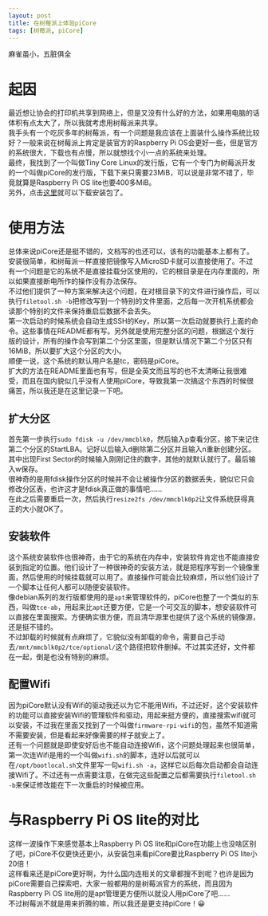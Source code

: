 ```yaml
---
layout: post
title: 在树莓派上体验piCore
tags: [树莓派, piCore]
---
```


  麻雀虽小，五脏俱全<!--more-->    
  
# 起因
  最近想让协会的打印机共享到网络上，但是又没有什么好的方法，如果用电脑的话体积有点太大了，所以我就考虑用树莓派来共享。   
  我手头有一个吃灰多年的树莓派，有一个问题是我应该在上面装什么操作系统比较好？一般来说在树莓派上肯定是装官方的Raspberry Pi OS会更好一些，但是官方的系统很大，下载也有点慢，所以就想找个小一点的系统来处理。   
  最终，我找到了一个叫做Tiny Core Linux的发行版，它有一个专门为树莓派开发的一个叫做piCore的发行版，下载下来只需要23MiB，可以说是非常不错了，毕竟就算是Raspberry Pi OS lite也要400多MiB。   
  另外，点击[这里](http://www.tinycorelinux.net/12.x/aarch64/releases/RPi/piCore64-12.0.zip)就可以下载安装包了。

# 使用方法
  总体来说piCore还是挺不错的，文档写的也还可以，该有的功能基本上都有了。安装很简单，和树莓派一样直接把镜像写入MicroSD卡就可以直接使用了。不过有一个问题是它的系统不是直接挂载分区使用的，它的根目录是在内存里面的，所以如果直接断电所作的操作没有办法保存。   
  不过他们提供了一种方案来解决这个问题，在对根目录下的文件进行操作后，可以执行`filetool.sh -b`把修改写到一个特别的文件里面，之后每一次开机系统都会读那个特别的文件来保持重启后数据不会丢失。   
  第一次启动的时候系统会自动生成SSH的Key，所以第一次启动就要执行上面的命令。这些事情在README都有写。另外就是使用完整分区的问题，根据这个发行版的设计，所有的操作会写到第二个分区里面，但是默认情况下第二个分区只有16MiB，所以要扩大这个分区的大小。   
  顺便一说，这个系统的默认用户名是tc，密码是piCore。   
  扩大的方法在README里面也有写，但是全英文而且写的也不太清晰让我很难受，而且在国内貌似几乎没有人使用piCore，导致我第一次搞这个东西的时候很痛苦，所以我还是在这里记录一下吧。
## 扩大分区
  首先第一步执行`sudo fdisk -u /dev/mmcblk0`，然后输入p查看分区，接下来记住第二个分区的StartLBA。记好以后输入d删除第二分区并且输入n重新创建分区。其中出现First Sector的时候输入刚刚记住的数字，其他的就默认就行了。最后输入w保存。   
  很神奇的是用fdisk操作分区的时候并不会让被操作分区的数据丢失，貌似它只会修改分区表，也许这才是fdisk真正做的事情吧……   
  在此之后需要重启一次，然后执行`resize2fs /dev/mmcblk0p2`让文件系统获得真正的大小就OK了。   
## 安装软件
  这个系统安装软件也很神奇，由于它的系统在内存中，安装软件肯定也不能直接安装到指定的位置。他们设计了一种很神奇的安装方法，就是把程序写到一个镜像里面，然后使用的时候挂载就可以用了。直接操作可能会比较麻烦，所以他们设计了一个脚本让任何人都可以随便安装软件。   
  像debian系列的发行版都使用的是`apt`来管理软件的，piCore也整了一个类似的东西，叫做`tce-ab`，用起来比`apt`还要方便，它是一个可交互的脚本，想安装软件可以直接在里面搜索。方便确实很方便，而且清华源里也提供了这个系统的镜像源，还是挺不错的。   
  不过卸载的时候就有点麻烦了，它貌似没有卸载的命令，需要自己手动去`/mnt/mmcblk0p2/tce/optional/`这个路径把软件删掉。不过其实还好，文件都在一起，倒是也没有特别的麻烦。   
## 配置Wifi
  因为piCore默认没有Wifi的驱动我还以为它不能用Wifi，不过还好，这个安装软件的功能可以直接安装Wifi的管理软件和驱动，用起来挺方便的，直接搜索wifi就可以安装，不过我在里面又找到了一个叫做`firmware-rpi-wifi`的包，虽然不知道需不需要安装，但是看起来好像需要的样子就安上了。   
  还有一个问题就是即使安好后也不能自动连接Wifi，这个问题处理起来也很简单，第一次连Wifi是用的一个叫做`wifi.sh`的脚本，连好以后就可以在`/opt/bootlocal.sh`文件里写一句`wifi.sh -a`，这样它以后每次启动都会自动连接Wifi了。不过还有一点需要注意，在做完这些配置之后都需要执行`filetool.sh -b`来保证修改能在下一次重启的时候被应用。   

# 与Raspberry Pi OS lite的对比
  这样一波操作下来感觉基本上Raspberry Pi OS lite和piCore在功能上也没啥区别了吧，piCore不仅更快还更小，从安装包来看piCore要比Raspberry Pi OS lite小20倍！   
  这样看来还是piCore更好啊，为什么国内连相关的文章都搜不到呢？也许是因为piCore需要自己探索吧，大家一般都用的是树莓派官方的系统，而且因为Raspberry Pi OS lite用的是apt管理更方便所以就没人用piCore了吧……   
  不过树莓派不就是用来折腾的嘛，所以我还是更支持piCore！😀
